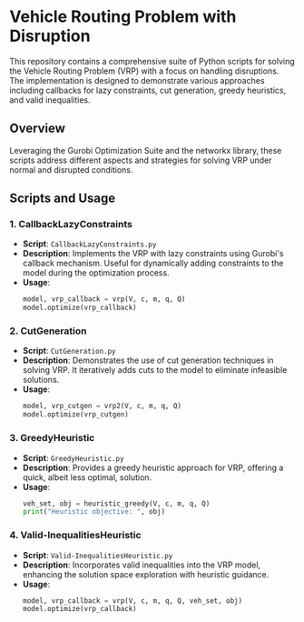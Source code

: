 # Vehicle Routing Problem with Disruption

This repository contains a comprehensive suite of Python scripts for solving the Vehicle Routing Problem (VRP) with a focus on handling disruptions. The implementation is designed to demonstrate various approaches including callbacks for lazy constraints, cut generation, greedy heuristics, and valid inequalities.

## Overview

Leveraging the Gurobi Optimization Suite and the networkx library, these scripts address different aspects and strategies for solving VRP under normal and disrupted conditions.

## Scripts and Usage

### 1. CallbackLazyConstraints

- **Script**: `CallbackLazyConstraints.py`
- **Description**: Implements the VRP with lazy constraints using Gurobi's callback mechanism. Useful for dynamically adding constraints to the model during the optimization process.
- **Usage**:
  ```python
  model, vrp_callback = vrp(V, c, m, q, Q)
  model.optimize(vrp_callback)

 ### 2. CutGeneration

- **Script**: `CutGeneration.py`
- **Description**: Demonstrates the use of cut generation techniques in solving VRP. It iteratively adds cuts to the model to eliminate infeasible solutions.
- **Usage**:
  ```python
  model, vrp_cutgen = vrp2(V, c, m, q, Q)
  model.optimize(vrp_cutgen)

### 3. GreedyHeuristic

- **Script**: `GreedyHeuristic.py`
- **Description**: Provides a greedy heuristic approach for VRP, offering a quick, albeit less optimal, solution.
- **Usage**:
  ```python
  veh_set, obj = heuristic_greedy(V, c, m, q, Q)
  print("Heuristic objective: ", obj)

### 4. Valid-InequalitiesHeuristic

- **Script**: `Valid-InequalitiesHeuristic.py`
- **Description**: Incorporates valid inequalities into the VRP model, enhancing the solution space exploration with heuristic guidance.
- **Usage**:
  ```python
  model, vrp_callback = vrp(V, c, m, q, Q, veh_set, obj)
  model.optimize(vrp_callback)
